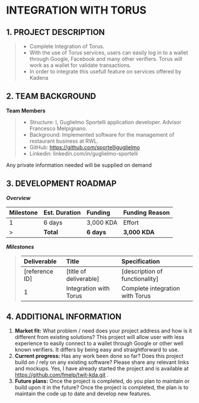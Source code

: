 # INTEGRATION WITH TORUS

## 1. PROJECT DESCRIPTION

>- Complete Integration of Torus.
>- With the use of Torus services, users can easily log in to a wallet through Google, Facebook and many other verifiers. Torus will work as a wallet for validate transactions.
>- In order to integrate this usefull feature on services offered by Kadena

## 2. TEAM BACKGROUND

**Team Members**

>- Structure: I, Guglielmo Sportelli application developer. Advisor Francesco Melpignano.
>- Background: Implemented software for the management of restaurant business at RWL.
>- GitHub: https://github.com/sportelliguglielmo
>- Linkedin: linkedin.com/in/guglielmo-sportelli

Any private information needed will be supplied on demand 

## 3. DEVELOPMENT ROADMAP

***Overview***

| Milestone   | Est. Duration | Funding      | Funding Reason |                   
| :---------- | :------------ | :------------| :--------------| 
| 1           | 6 days        | 3,000 KDA    | Effort         |    
>| **Total**  | **6 days**    | **3,000 KDA**|                |


***Milestones***

>| Deliverable    | Title                  | Specification                    |
>| :------------- | :--------------------- | :--------------------------------|
>| [reference ID] | [title of deliverable] | [description of functionality]   |
>| 1              | Integration with Torus | Complete integration with Torus  |


## 4. ADDITIONAL INFORMATION

1. **Market fit:** What problem / need does your project address and how is it different from existing solutions? This project will allow user with less experience to easily connect to a wallet through Google or other well known verifiers. It differs by being easy and straightforward to use.
2. **Current progress:** Has any work been done so far? Does this project build on / rely on any existing software? Please share any relevant links and mockups.
 Yes, I have already started the project and is available at https://github.com/fmelp/twit-kda.git .
3. **Future plans:** Once the project is completed, do you plan to maintain or build upon it in the future?
  Once the project is completed, the plan is to maintain the code up to date and develop new features.
